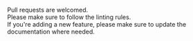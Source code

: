Pull requests are welcomed.  
Please make sure to follow the linting rules.  
If you're adding a new feature, please make sure to update the documentation where needed.
